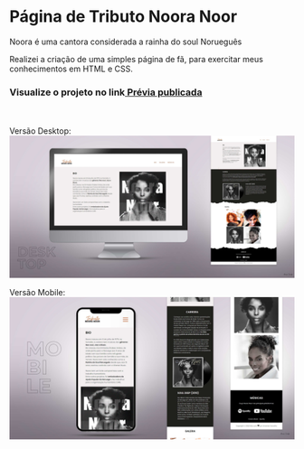 # Página de Tributo Noora Noor 

<p>Noora é uma cantora considerada a rainha do soul Norueguês</p>
<p>Realizei a criação de uma simples página de fã, para exercitar meus conhecimentos em HTML e CSS. </p> 
<h3>Visualize o projeto no link<a href="https://noora-tribute-page.vercel.app/"> Prévia publicada </a></h3>
<br><br>
Versão Desktop: 
<img src="https://github.com/AmandaCarvalhoo/noora-tribute-page/blob/main/assets/imgs/noora-noor-mockup-Artboard%201.jpg?raw=true"  width="800px" height="auto" align="center" />
<br><br>
Versão Mobile:  
<img src="https://github.com/AmandaCarvalhoo/noora-tribute-page/blob/main/assets/imgs/noora-noor-mockup-mobile.jpg?raw=true"  width="800px" height="auto" align="center" />


